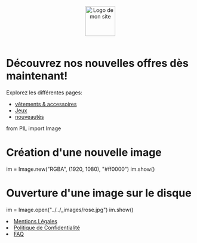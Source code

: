 <!DOCTYPE html>
<html>
<head>
  <meta charset="utf-8">
  <meta name="viewport" content="width=device-width">
  
  <link href="feuilledestyle.css" rel="stylesheet" type="text/css" />
</head>
<header>
    <img src="chemin/vers/ton-logo.png" alt="Logo de mon site" style="height: 80px;">
</header>
<body>
  <h1>Découvrez nos nouvelles offres dès maintenant!</h1>
  <p>Explorez les différentes pages:</p>
  <ul>
    <li><a href="vetements_et_accessoires.html">vêtements & accessoires</a></li>
    <li><a href="jeux.html">Jeux</a></li>
    <li><a href="nouveautes.html">nouveautés</a></li>
  </ul>
  from PIL import Image

# Création d'une nouvelle image
im = Image.new("RGBA", (1920, 1080), "#ff0000")
im.show()

# Ouverture d'une image sur le disque
im = Image.open("../../_images/rose.jpg")
im.show()
  <footer>
    <li><a href="mentions_legales.html">Mentions Légales</a></li>
    <li><a href="politique_de_confidentialite.html">Politique de Confidentialité</a></li>
    <li><a href="FAQ.html">FAQ</a></li>
  </footer>
</body>
</html>
